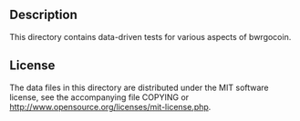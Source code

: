 Description
------------

This directory contains data-driven tests for various aspects of bwrgocoin.

License
--------

The data files in this directory are distributed under the MIT software
license, see the accompanying file COPYING or
http://www.opensource.org/licenses/mit-license.php.

